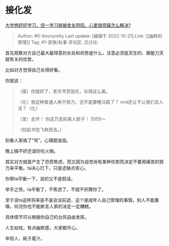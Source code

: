 # 接化发
[大学想好好学习，但一学习就被舍友阴阳，心里很烦躁怎么解决?](https://www.zhihu.com/question/560603985/answer/2723436360)

> Author: #0-Anonymity
> Last update: [编辑于 2022-10-21]
> Link: [[幽默的原理]]
> Tag: #1-家族/处事
> 评论区:
> 泛讨论:

首先观察对方自己最大最得意的长处和优势是什么，注意必须是天生的、跟能力天赋有关的优势。

比如对方觉得自己长得好看。

你就说：

> （接）你就好了，老天爷赏饭吃，长得这么美。
>
> （化）我这种普通人再不努力，岂不是要睡马路了？
> nnd还让不让我们丑人活？（化）
>
> （发）走开！
> 你这万恶的美人胚子！
> 5555～
>
>
> （捡起书包飞奔而去。）

别看人家挨了“骂”，心理甜滋滋。

晚上搞不好还请你吃火锅。

其实对方就是产生了恐慌焦虑，而又因为自觉尚有某种优势而决定不要用痛苦的努力来平衡。ta决心已下，只是还缺点安心。

你帮ta平衡一下，说的又不是假话。

举手之劳。ta平衡了，不焦虑了，不就不折腾你了。

至于说ta这样将来是不是会没前途，这个是成年人自己管理的事情，别人不能置喙。何况你也不能断言人家的决定一定糟糕。

具体情节可以根据你自己的台风自由发挥。

人生如戏，有点幽默感，大家都开心。

年轻人，耗子尾汁。
